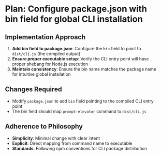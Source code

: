 # Plan: Configure package.json with bin field for global CLI installation

## Implementation Approach

1. **Add bin field to package.json**: Configure the `bin` field to point to `dist/cli.js` (the compiled output)
2. **Ensure proper executable setup**: Verify the CLI entry point will have proper shebang for Node.js execution
3. **Maintain consistency**: Ensure the bin name matches the package name for intuitive global installation

## Changes Required

- Modify `package.json` to add `bin` field pointing to the compiled CLI entry point
- The bin field should map `prompt-elevator` command to `dist/cli.js`

## Adherence to Philosophy

- **Simplicity**: Minimal change with clear intent
- **Explicit**: Direct mapping from command name to executable
- **Standards**: Following npm conventions for CLI package distribution